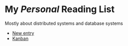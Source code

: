 # My *Personal* Reading List

Mostly about distributed systems and database systems

* [New entry](https://github.com/stonewhitener/readings/issues/new?assignees=&labels=&template=new_entry.md)
* [Kanban](https://github.com/stonewhitener/readings/projects/1)
